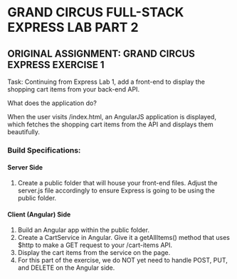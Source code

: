 # GRAND CIRCUS FULL-STACK EXPRESS LAB PART 2




## ORIGINAL ASSIGNMENT: GRAND CIRCUS EXPRESS EXERCISE 1

Task: Continuing from Express Lab 1, add a front-end to display the shopping cart items from your back-end API.

What does the application do?

When the user visits /index.html, an AngularJS application is displayed, which fetches the shopping cart items from the API and displays them beautifully.

### Build Specifications:

#### Server Side

1. Create a public folder that will house your front-end files. Adjust the server.js file accordingly to ensure Express is going to be using the public folder.

#### Client (Angular) Side

1. Build an Angular app within the public folder.
2. Create a CartService in Angular. Give it a getAllItems() method that uses $http to make a GET request to your /cart-items API.
3. Display the cart items from the service on the page.
4. For this part of the exercise, we do NOT yet need to handle POST, PUT, and DELETE on the Angular side.